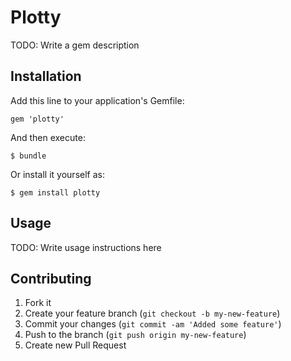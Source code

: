 # Plotty

TODO: Write a gem description

## Installation

Add this line to your application's Gemfile:

    gem 'plotty'

And then execute:

    $ bundle

Or install it yourself as:

    $ gem install plotty

## Usage

TODO: Write usage instructions here

## Contributing

1. Fork it
2. Create your feature branch (`git checkout -b my-new-feature`)
3. Commit your changes (`git commit -am 'Added some feature'`)
4. Push to the branch (`git push origin my-new-feature`)
5. Create new Pull Request
